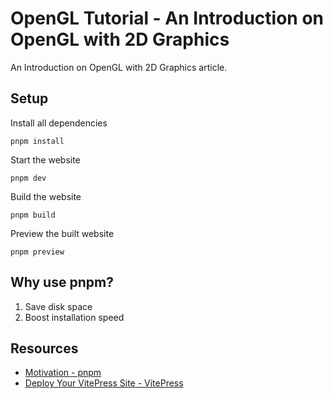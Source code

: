 # OpenGL Tutorial - An Introduction on OpenGL with 2D Graphics

An Introduction on OpenGL with 2D Graphics article.

## Setup

Install all dependencies
```
pnpm install
```

Start the website
```
pnpm dev
```

Build the website
```
pnpm build
```

Preview the built website
```
pnpm preview
```

## Why use pnpm?
1. Save disk space
2. Boost installation speed

## Resources
- [Motivation - pnpm](https://pnpm.io/motivation)
- [Deploy Your VitePress Site - VitePress](https://vitepress.dev/guide/deploy)